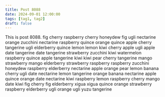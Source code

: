 ```yaml
---
title: Post 8088
date: 2024-09-01 12:00:00
tags: [tag1, tag2]
draft: false
---
```

This is post 8088.
fig
cherry
raspberry
cherry
honeydew
fig
ugli
nectarine
orange
zucchini
nectarine
raspberry
quince
orange
quince
apple
cherry
tangerine
ugli
elderberry
quince
lemon
lemon
kiwi
cherry
apple
ugli
apple
date
tangerine
date
tangerine
strawberry
zucchini
kiwi
watermelon
raspberry
quince
apple
tangerine
kiwi
kiwi
pear
cherry
tangerine
mango
strawberry
mango
elderberry
strawberry
raspberry
raspberry
zucchini
honeydew
raspberry
elderberry
nectarine
apple
orange
pear
lemon
banana
cherry
ugli
date
nectarine
lemon
tangerine
orange
banana
nectarine
apple
quince
orange
date
nectarine
kiwi
raspberry
lemon
raspberry
cherry
mango
date
kiwi
fig
cherry
fig
elderberry
xigua
xigua
quince
orange
strawberry
raspberry
elderberry
ugli
orange
ugli
yuzu
tangerine
